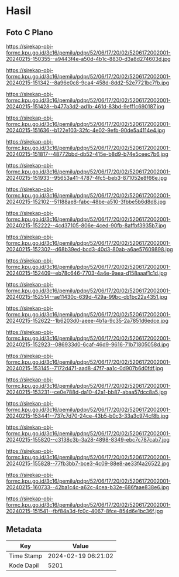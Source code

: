 # Hasil

## Foto C Plano

https://sirekap-obj-formc.kpu.go.id/3c16/pemilu/pdpr/52/06/17/20/02/5206172002001-20240215-150355--a9443f4e-a50d-4b1c-8830-d3a8d274603d.jpg

https://sirekap-obj-formc.kpu.go.id/3c16/pemilu/pdpr/52/06/17/20/02/5206172002001-20240215-151342--8a96e0c8-9ca4-458d-8dd2-52e7721bc7fb.jpg

https://sirekap-obj-formc.kpu.go.id/3c16/pemilu/pdpr/52/06/17/20/02/5206172002001-20240215-151428--b477a3d2-ad1b-461d-83bd-9eff1c690187.jpg

https://sirekap-obj-formc.kpu.go.id/3c16/pemilu/pdpr/52/06/17/20/02/5206172002001-20240215-151636--b122e103-32fc-4e02-9efb-90de5a4114e4.jpg

https://sirekap-obj-formc.kpu.go.id/3c16/pemilu/pdpr/52/06/17/20/02/5206172002001-20240215-151817--48772bbd-db52-415e-b8d9-b74e5ceec7b6.jpg

https://sirekap-obj-formc.kpu.go.id/3c16/pemilu/pdpr/52/06/17/20/02/5206172002001-20240215-151933--95653a41-4787-4fc5-beb3-871052e8f66e.jpg

https://sirekap-obj-formc.kpu.go.id/3c16/pemilu/pdpr/52/06/17/20/02/5206172002001-20240215-152102--51188ae8-fabc-48be-a510-3fbbe5b6d8d8.jpg

https://sirekap-obj-formc.kpu.go.id/3c16/pemilu/pdpr/52/06/17/20/02/5206172002001-20240215-152222--4cd37105-806e-4ced-90fb-8affbf3935b7.jpg

https://sirekap-obj-formc.kpu.go.id/3c16/pemilu/pdpr/52/06/17/20/02/5206172002001-20240215-152302--d68b39ed-bcd3-40d3-80ab-a6ae57609898.jpg

https://sirekap-obj-formc.kpu.go.id/3c16/pemilu/pdpr/52/06/17/20/02/5206172002001-20240215-152409--eb78c646-7703-4a4e-9aea-d158aaaf1c1d.jpg

https://sirekap-obj-formc.kpu.go.id/3c16/pemilu/pdpr/52/06/17/20/02/5206172002001-20240215-152514--ae11430c-639d-429a-99bc-cb1bc22a4351.jpg

https://sirekap-obj-formc.kpu.go.id/3c16/pemilu/pdpr/52/06/17/20/02/5206172002001-20240215-152622--1b6203d0-aeee-4b1a-9c35-2a7851d6edce.jpg

https://sirekap-obj-formc.kpu.go.id/3c16/pemilu/pdpr/52/06/17/20/02/5206172002001-20240215-152923--086933d0-6caf-46d9-9616-71b71805058d.jpg

https://sirekap-obj-formc.kpu.go.id/3c16/pemilu/pdpr/52/06/17/20/02/5206172002001-20240215-153145--7172d471-aad8-47f7-aa1c-0d907b6d0fdf.jpg

https://sirekap-obj-formc.kpu.go.id/3c16/pemilu/pdpr/52/06/17/20/02/5206172002001-20240215-153231--ce0e788d-da10-42a1-bb87-abaa57dcc8a5.jpg

https://sirekap-obj-formc.kpu.go.id/3c16/pemilu/pdpr/52/06/17/20/02/5206172002001-20240215-153441--737c7d70-24ce-43b5-b0c3-33a3c974cf8b.jpg

https://sirekap-obj-formc.kpu.go.id/3c16/pemilu/pdpr/52/06/17/20/02/5206172002001-20240215-155820--c3138c3b-3a28-4898-8349-ebc7c787cab7.jpg

https://sirekap-obj-formc.kpu.go.id/3c16/pemilu/pdpr/52/06/17/20/02/5206172002001-20240215-155828--77fb3bb7-bce3-4c09-88e8-ae33f4a26522.jpg

https://sirekap-obj-formc.kpu.go.id/3c16/pemilu/pdpr/52/06/17/20/02/5206172002001-20240215-160733--42ba1c4c-a62c-4cea-b32e-686faae838e6.jpg

https://sirekap-obj-formc.kpu.go.id/3c16/pemilu/pdpr/52/06/17/20/02/5206172002001-20240215-151541--fbf84a3d-fc0c-4067-8fce-854d6e1bc36f.jpg


## Metadata

| Key        | Value               |
| ---------- | ------------------- |
| Time Stamp | 2024-02-19 06:21:02 |
| Kode Dapil | 5201                |



